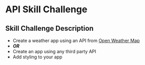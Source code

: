 # API Skill Challenge 

## Skill Challenge Description 
* Create a weather app using an API from [Open Weather Map](https://openweathermap.org/guide#how)
* **_OR_**
* Create an app using any third party API
* Add styling to your app 
